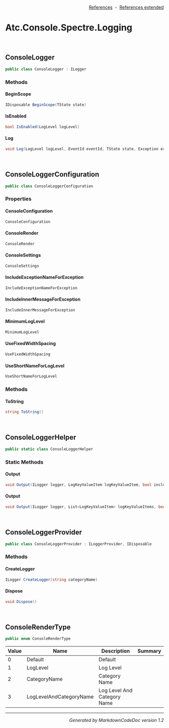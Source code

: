 <div style='text-align: right'>

[References](Index.md)&nbsp;&nbsp;-&nbsp;&nbsp;[References extended](IndexExtended.md)
</div>

# Atc.Console.Spectre.Logging

<br />


## ConsoleLogger

```csharp
public class ConsoleLogger : ILogger
```

### Methods


#### BeginScope

```csharp
IDisposable BeginScope(TState state)
```
#### IsEnabled

```csharp
bool IsEnabled(LogLevel logLevel)
```
#### Log

```csharp
void Log(LogLevel logLevel, EventId eventId, TState state, Exception exception, Func<TState, Exception, string> formatter)
```

<br />


## ConsoleLoggerConfiguration

```csharp
public class ConsoleLoggerConfiguration
```

### Properties


#### ConsoleConfiguration

```csharp
ConsoleConfiguration
```
#### ConsoleRender

```csharp
ConsoleRender
```
#### ConsoleSettings

```csharp
ConsoleSettings
```
#### IncludeExceptionNameForException

```csharp
IncludeExceptionNameForException
```
#### IncludeInnerMessageForException

```csharp
IncludeInnerMessageForException
```
#### MinimumLogLevel

```csharp
MinimumLogLevel
```
#### UseFixedWidthSpacing

```csharp
UseFixedWidthSpacing
```
#### UseShortNameForLogLevel

```csharp
UseShortNameForLogLevel
```
### Methods


#### ToString

```csharp
string ToString()
```

<br />


## ConsoleLoggerHelper

```csharp
public static class ConsoleLoggerHelper
```

### Static Methods


#### Output

```csharp
void Output(ILogger logger, LogKeyValueItem logKeyValueItem, bool includeKey = True, bool includeDescription = True)
```
#### Output

```csharp
void Output(ILogger logger, List<LogKeyValueItem> logKeyValueItems, bool includeKey = True, bool includeDescription = True)
```

<br />


## ConsoleLoggerProvider

```csharp
public class ConsoleLoggerProvider : ILoggerProvider, IDisposable
```

### Methods


#### CreateLogger

```csharp
ILogger CreateLogger(string categoryName)
```
#### Dispose

```csharp
void Dispose()
```

<br />


## ConsoleRenderType

```csharp
public enum ConsoleRenderType
```


| Value | Name | Description | Summary | 
| --- | --- | --- | --- | 
| 0 | Default | Default |  | 
| 1 | LogLevel | Log Level |  | 
| 2 | CategoryName | Category Name |  | 
| 3 | LogLevelAndCategoryName | Log Level And Category Name |  | 


<hr /><div style='text-align: right'><i>Generated by MarkdownCodeDoc version 1.2</i></div>
